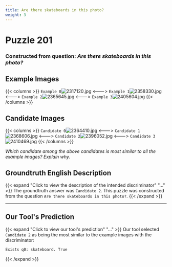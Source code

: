 ```yaml
---
title: Are there skateboards in this photo?
weight: 3
---
```


# Puzzle 201
### Constructed from question: _Are there skateboards in this photo?_


## Example Images
{{< columns >}}
`Example 0`![2317120.jpg](/gqa_images/2317120.jpg)
<--->
`Example 1`![2358330.jpg](/gqa_images/2358330.jpg)
<--->
`Example 2`![2365645.jpg](/gqa_images/2365645.jpg)
<--->
`Example 3`![2405604.jpg](/gqa_images/2405604.jpg)
{{< /columns >}}

## Candidate Images
{{< columns >}}
`Candidate 0`![2364410.jpg](/gqa_images/2364410.jpg)
<--->
`Candidate 1`![2368606.jpg](/gqa_images/2368606.jpg)
<--->
`Candidate 2`![2396052.jpg](/gqa_images/2396052.jpg)
<--->
`Candidate 3`![2410469.jpg](/gqa_images/2410469.jpg)
{{< /columns >}}

*Which candidate among the above candidates is most similar to all the example images? Explain why.*

## Groundtruth English Description

{{< expand "Click to view the description of the intended discriminator" "..." >}}
The groundtruth answer was `Candidate 2`. This puzzle was constructed from the question `Are there skateboards in this photo?`.
{{< /expand >}}

---

## Our Tool's Prediction

{{< expand "Click to view our tool's prediction" "..." >}}
Our tool selected `Candidate 2` as being the most similar to the example images with the discriminator:
```plaintext
Exists q0: skateboard. True
```
{{< /expand >}}
